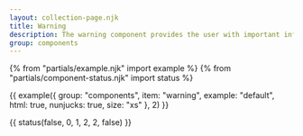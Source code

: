 ```yaml
---
layout: collection-page.njk
title: Warning
description: The warning component provides the user with important information about the page or article.
group: components
---
```


{% from "partials/example.njk" import example %}
{% from "partials/component-status.njk" import status %}

{{ example({ group: "components", item: "warning", example: "default", html: true, nunjucks: true, size: "xs" }, 2) }}

{{ status(false, 0, 1, 2, 2, false) }}
